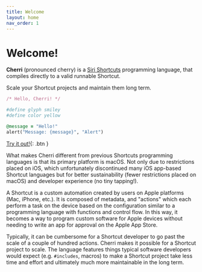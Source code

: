 ```yaml
---
title: Welcome
layout: home
nav_order: 1
---
```


# Welcome!

**Cherri** (pronounced cherry) is a [Siri Shortcuts](https://apps.apple.com/us/app/shortcuts/id915249334) programming language, that compiles directly to a valid runnable Shortcut.

Scale your Shortcut projects and maintain them long term.

<div class="code-example" markdown="1">

```ruby
/* Hello, Cherri! */

#define glyph smiley
#define color yellow

@message = "Hello!"
alert("Message: {message}", "Alert")
```
[Try it out!](https://playground.cherrilang.org){: .btn }

</div>

What makes Cherri different from previous Shortcuts programming languages is that its primary platform is macOS. Not only due to restrictions placed on iOS, which unfortunately discontinued many iOS app-based Shortcut languages but for better sustainability (fewer restrictions placed on macOS) and developer experience (no tiny tapping!).

A Shortcut is a custom automation created by users on Apple platforms (Mac, iPhone, etc.). It is composed of metadata, and "actions" which each perform a task on the device based on the configuration similar to a programming language with functions and control flow. In this way, it becomes a way to program custom software for Apple devices without needing to write an app for approval on the Apple App Store.

Typically, it can be cumbersome for a Shortcut developer to go past the scale of a couple of hundred actions. Cherri makes it possible for a Shortcut project to scale. The language features things typical software developers would expect (e.g. `#includes`, macros) to make a Shortcut project take less time and effort and ultimately much more maintainable in the long term.
